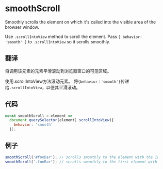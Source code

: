 # smoothScroll

Smoothly scrolls the element on which it's called into the visible area of the browser window.

Use `.scrollIntoView` method to scroll the element. 
Pass `{ behavior: 'smooth' }` to `.scrollIntoView` so it scrolls smoothly.

## 翻译

将调用该元素的元素平滑滚动到浏览器窗口的可见区域。

使用.scrollIntoView方法滚动元素。
将`{behavior：'smooth'}`传递给`.scrollIntoView`，以便其平滑滚动。

## 代码

```js
const smoothScroll = element =>
  document.querySelector(element).scrollIntoView({
    behavior: 'smooth'
  });
```

## 例子

```js
smoothScroll('#fooBar'); // scrolls smoothly to the element with the id fooBar
smoothScroll('.fooBar'); // scrolls smoothly to the first element with a class of fooBar
```
